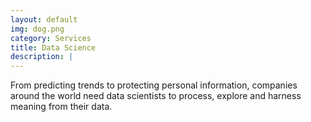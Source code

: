 ```yaml
---
layout: default
img: dog.png
category: Services
title: Data Science
description: |
---
```

From predicting trends to protecting personal information, companies around the world need data scientists to process, explore and harness meaning from their data.
